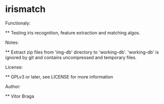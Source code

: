 irismatch
=========

Functionaly:

** Testing iris recognition, feature extraction and matching algos. 

Notes:

** Extract zip files from 'img-db' directory to 'working-db'. 'working-db' is ignored by git and contains uncompressed and temporary files.

License:

** GPLv3 or later, see LICENSE for more information

Author:

** Vitor Braga
